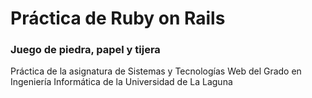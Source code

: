 # Práctica de Ruby on Rails
### Juego de piedra, papel y tijera

Práctica de la asignatura de Sistemas y Tecnologías Web del Grado en Ingeniería Informática de la Universidad de La Laguna
